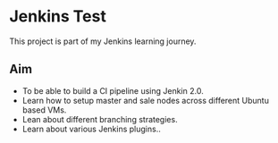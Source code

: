 # Jenkins Test
This project is part of my Jenkins learning journey.

## Aim
- To be able to build a CI pipeline using Jenkin 2.0.
- Learn how to setup master and sale nodes across different Ubuntu based VMs.
- Lean about different branching strategies.
- Learn about various Jenkins plugins..
